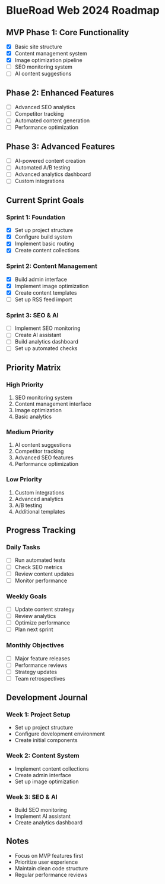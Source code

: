 # BlueRoad Web 2024 Roadmap

## MVP Phase 1: Core Functionality
- [x] Basic site structure
- [x] Content management system
- [x] Image optimization pipeline
- [ ] SEO monitoring system
- [ ] AI content suggestions

## Phase 2: Enhanced Features
- [ ] Advanced SEO analytics
- [ ] Competitor tracking
- [ ] Automated content generation
- [ ] Performance optimization

## Phase 3: Advanced Features
- [ ] AI-powered content creation
- [ ] Automated A/B testing
- [ ] Advanced analytics dashboard
- [ ] Custom integrations

## Current Sprint Goals

### Sprint 1: Foundation
- [x] Set up project structure
- [x] Configure build system
- [x] Implement basic routing
- [x] Create content collections

### Sprint 2: Content Management
- [x] Build admin interface
- [x] Implement image optimization
- [x] Create content templates
- [ ] Set up RSS feed import

### Sprint 3: SEO & AI
- [ ] Implement SEO monitoring
- [ ] Create AI assistant
- [ ] Build analytics dashboard
- [ ] Set up automated checks

## Priority Matrix

### High Priority
1. SEO monitoring system
2. Content management interface
3. Image optimization
4. Basic analytics

### Medium Priority
1. AI content suggestions
2. Competitor tracking
3. Advanced SEO features
4. Performance optimization

### Low Priority
1. Custom integrations
2. Advanced analytics
3. A/B testing
4. Additional templates

## Progress Tracking

### Daily Tasks
- [ ] Run automated tests
- [ ] Check SEO metrics
- [ ] Review content updates
- [ ] Monitor performance

### Weekly Goals
- [ ] Update content strategy
- [ ] Review analytics
- [ ] Optimize performance
- [ ] Plan next sprint

### Monthly Objectives
- [ ] Major feature releases
- [ ] Performance reviews
- [ ] Strategy updates
- [ ] Team retrospectives

## Development Journal

### Week 1: Project Setup
- Set up project structure
- Configure development environment
- Create initial components

### Week 2: Content System
- Implement content collections
- Create admin interface
- Set up image optimization

### Week 3: SEO & AI
- Build SEO monitoring
- Implement AI assistant
- Create analytics dashboard

## Notes
- Focus on MVP features first
- Prioritize user experience
- Maintain clean code structure
- Regular performance reviews 